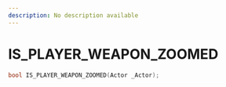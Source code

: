 ```yaml
---
description: No description available 
---
```


# IS_PLAYER_WEAPON_ZOOMED

```cpp
bool IS_PLAYER_WEAPON_ZOOMED(Actor _Actor);
```